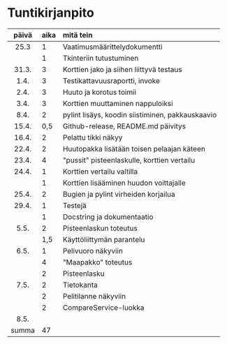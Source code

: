 # Tuntikirjanpito

| päivä | aika | mitä tein |
| :----:|:-----| :-----|
| 25.3 | 1 | Vaatimusmäärittelydokumentti |
| | 1 | Tkinteriin tutustuminen |
| 31.3. | 3 | Korttien jako ja siihen liittyvä testaus |
| 1.4. | 3 | Testikattavuusraportti, invoke |
| 2.4. | 3 | Huuto ja korotus toimii |
| 3.4. | 3 | Korttien muuttaminen nappuloiksi |
| 8.4. | 2 | pylint lisäys, koodin siistiminen, pakkauskaavio |
| 15.4. | 0,5 | Github-release, README.md päivitys |
| 16.4. | 2 | Pelattu tikki näkyy |
| 22.4. | 2 | Huutopakka lisätään toisen pelaajan käteen |
| 23.4. | 4 | "pussit" pisteenlaskulle, korttien vertailu |
| 24.4. | 1 | Korttien vertailu valtilla |
|  | 1 | Korttien lisääminen huudon voittajalle |
| 25.4. | 2 | Bugien ja pylint virheiden korjailua |
| 29.4. | 1 | Testejä |
|  | 1 | Docstring ja dokumentaatio |
| 5.5. | 2 | Pisteenlaskun toteutus |
|  | 1,5 | Käyttöliittymän parantelu |
| 6.5. | 1 | Pelivuoro näkyviin |
|  | 4 | "Maapakko" toteutus |
|  | 2 | Pisteenlasku |
| 7.5. | 2 | Tietokanta |
|  | 2 | Pelitilanne näkyviin |
|  | 2 | CompareService-luokka |
| 8.5. | |
| summa | 47 |  |
